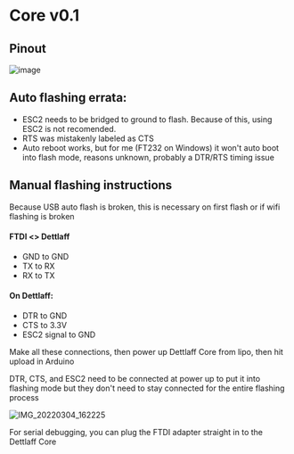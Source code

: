 # Core v0.1
## Pinout
![image](https://user-images.githubusercontent.com/7078138/157037702-bef4d977-e781-459f-ae9c-57d3b826614e.png)
## Auto flashing errata:
* ESC2 needs to be bridged to ground to flash. Because of this, using ESC2 is not recomended.
* RTS was mistakenly labeled as CTS
* Auto reboot works, but for me (FT232 on Windows) it won't auto boot into flash mode, reasons unknown, probably a DTR/RTS timing issue
## Manual flashing instructions
Because USB auto flash is broken, this is necessary on first flash or if wifi flashing is broken
#### FTDI <> Dettlaff
* GND to GND
* TX to RX
* RX to TX
#### On Dettlaff:
* DTR to GND
* CTS to 3.3V
* ESC2 signal to GND

Make all these connections, then power up Dettlaff Core from lipo, then hit upload in Arduino

DTR, CTS, and ESC2 need to be connected at power up to put it into flashing mode but they don't need to stay connected for the entire flashing process

![IMG_20220304_162225](https://user-images.githubusercontent.com/7078138/157052359-af3dc516-6f1a-4b88-945f-a51d4a7ce641.jpg)

For serial debugging, you can plug the FTDI adapter straight in to the Dettlaff Core
